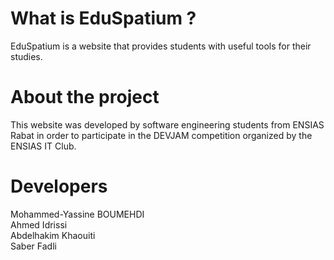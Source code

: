 # What is EduSpatium ?
EduSpatium is a website that provides students with useful tools for their studies.
# About the project
This website was developed by software engineering students from ENSIAS Rabat in order to participate in the DEVJAM competition organized by the ENSIAS IT Club.
# Developers
Mohammed-Yassine BOUMEHDI
<br>
Ahmed Idrissi
<br>
Abdelhakim Khaouiti
<br>
Saber Fadli
